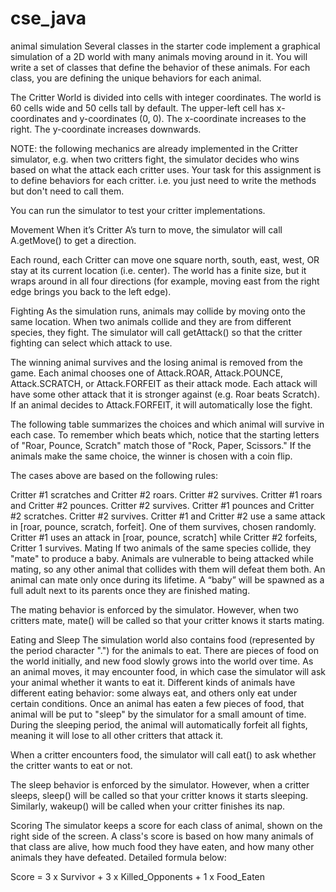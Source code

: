 # cse_java
animal simulation
Several classes in the starter code implement a graphical simulation of a 2D world with many animals moving around in it. You will write a set of classes that define the behavior of these animals. For each class, you are defining the unique behaviors for each animal.

The Critter World is divided into cells with integer coordinates. The world is 60 cells wide and 50 cells tall by default. The upper-left cell has x-coordinates and y-coordinates (0, 0). The x-coordinate increases to the right. The y-coordinate increases downwards.



NOTE: the following mechanics are already implemented in the Critter simulator, e.g. when two critters fight, the simulator decides who wins based on what the attack each critter uses. Your task for this assignment is to define behaviors for each critter. i.e. you just need to write the methods but don't need to call them.

You can run the simulator to test your critter implementations.

Movement
When it’s Critter A’s turn to move, the simulator will call A.getMove() to get a direction.

Each round, each Critter can move one square north, south, east, west, OR stay at its current location (i.e. center). The world has a finite size, but it wraps around in all four directions (for example, moving east from the right edge brings you back to the left edge).

Fighting
As the simulation runs, animals may collide by moving onto the same location. When two animals collide and they are from different species, they fight. The simulator will call getAttack() so that the critter fighting can select which attack to use.

The winning animal survives and the losing animal is removed from the game. Each animal chooses one of Attack.ROAR, Attack.POUNCE, Attack.SCRATCH, or Attack.FORFEIT as their attack mode. Each attack will have some other attack that it is stronger against (e.g. Roar beats Scratch). If an animal decides to Attack.FORFEIT, it will automatically lose the fight.

The following table summarizes the choices and which animal will survive in each case. To remember which beats which, notice that the starting letters of "Roar, Pounce, Scratch" match those of "Rock, Paper, Scissors." If the animals make the same choice, the winner is chosen with a coin flip.



The cases above are based on the following rules:

Critter #1 scratches and Critter #2 roars. Critter #2 survives.
Critter #1 roars and Critter #2 pounces. Critter #2 survives.
Critter #1 pounces and Critter #2 scratches. Critter #2 survives.
Critter #1 and Critter #2 use a same attack in [roar, pounce, scratch, forfeit]. One of them survives, chosen randomly.
Critter #1 uses an attack in [roar, pounce, scratch] while Critter #2 forfeits, Critter 1 survives.
Mating
If two animals of the same species collide, they "mate" to produce a baby. Animals are vulnerable to being attacked while mating, so any other animal that collides with them will defeat them both. An animal can mate only once during its lifetime. A “baby” will be spawned as a full adult next to its parents once they are finished mating.

The mating behavior is enforced by the simulator. However, when two critters mate, mate() will be called so that your critter knows it starts mating.

Eating and Sleep
The simulation world also contains food (represented by the period character ".") for the animals to eat. There are pieces of food on the world initially, and new food slowly grows into the world over time. As an animal moves, it may encounter food, in which case the simulator will ask your animal whether it wants to eat it. Different kinds of animals have different eating behavior: some always eat, and others only eat under certain conditions. Once an animal has eaten a few pieces of food, that animal will be put to "sleep" by the simulator for a small amount of time. During the sleeping period, the animal will automatically forfeit all fights, meaning it will lose to all other critters that attack it.

When a critter encounters food, the simulator will call eat() to ask whether the critter wants to eat or not.

The sleep behavior is enforced by the simulator. However, when a critter sleeps, sleep() will be called so that your critter knows it starts sleeping. Similarly, wakeup() will be called when your critter finishes its nap.

Scoring
The simulator keeps a score for each class of animal, shown on the right side of the screen. A class's score is based on how many animals of that class are alive, how much food they have eaten, and how many other animals they have defeated. Detailed formula below:

Score = 3 x Survivor + 3 x Killed_Opponents + 1 x Food_Eaten
